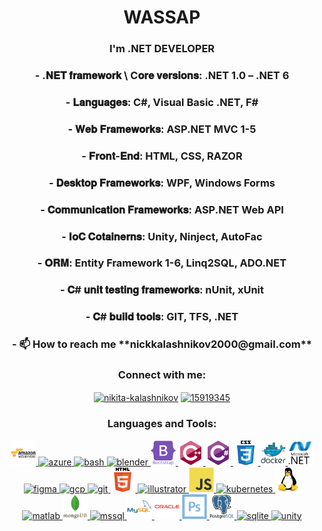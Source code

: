 <h1 align="center">WASSAP</h1>
<h3 align="center">I'm .NET DEVELOPER</h3>




<h3 align="center">- .𝐍𝐄𝐓 𝐟𝐫𝐚𝐦𝐞𝐰𝐨𝐫𝐤 \ С𝐨𝐫𝐞 𝐯𝐞𝐫𝐬𝐢𝐨𝐧𝐬: .NET 1.0 – .NET 6</h3>

<h3 align="center">- 𝐋𝐚𝐧𝐠𝐮𝐚𝐠𝐞𝐬: C#, Visual Basic .NET, F#</h3>

<h3 align="center">- 𝐖𝐞𝐛 𝐅𝐫𝐚𝐦𝐞𝐰𝐨𝐫𝐤𝐬: ASP.NET MVC 1-5</h3>

<h3 align="center">- 𝐅𝐫𝐨𝐧𝐭-𝐄𝐧𝐝: HTML, CSS, RAZOR</h3>

<h3 align="center">- 𝐃𝐞𝐬𝐤𝐭𝐨𝐩 𝐅𝐫𝐚𝐦𝐞𝐰𝐨𝐫𝐤𝐬: WPF, Windows Forms</h3>

<h3 align="center">- 𝐂𝐨𝐦𝐦𝐮𝐧𝐢𝐜𝐚𝐭𝐢𝐨𝐧 𝐅𝐫𝐚𝐦𝐞𝐰𝐨𝐫𝐤𝐬: ASP.NET Web API</h3>

<h3 align="center">- 𝐈𝐨𝐂 𝐂𝐨𝐭𝐚𝐢𝐧𝐞𝐫𝐧𝐬: Unity, Ninject, AutoFac</h3>

<h3 align="center">- 𝐎𝐑𝐌: Entity Framework 1-6, Linq2SQL, ADO.NET</h3>

<h3 align="center">- 𝐂# 𝐮𝐧𝐢𝐭 𝐭𝐞𝐬𝐭𝐢𝐧𝐠 𝐟𝐫𝐚𝐦𝐞𝐰𝐨𝐫𝐤𝐬: nUnit, xUnit</h3>

<h3 align="center">- 𝐂# 𝐛𝐮𝐢𝐥𝐝 𝐭𝐨𝐨𝐥𝐬: GIT, TFS, .NET</h3>

<h3 align="center">- 📫 How to reach me **nickkalashnikov2000@gmail.com** </h3>

<h3 align="center">Connect with me:</h3>
<p align="center">
<a href="https://linkedin.com/in/nikita-kalashnikov" target="blank"><img align="center" src="https://raw.githubusercontent.com/rahuldkjain/github-profile-readme-generator/master/src/images/icons/Social/linked-in-alt.svg" alt="nikita-kalashnikov" height="30" width="40" /></a>
<a href="https://stackoverflow.com/users/15919345" target="blank"><img align="center" src="https://raw.githubusercontent.com/rahuldkjain/github-profile-readme-generator/master/src/images/icons/Social/stack-overflow.svg" alt="15919345" height="30" width="40" /></a>
</p>

<h3 align="center">Languages and Tools:</h3>
<p align="center"> <a href="https://aws.amazon.com" target="_blank"> <img src="https://raw.githubusercontent.com/devicons/devicon/master/icons/amazonwebservices/amazonwebservices-original-wordmark.svg" alt="aws" width="40" height="40"/> </a> <a href="https://azure.microsoft.com/en-in/" target="_blank"> <img src="https://www.vectorlogo.zone/logos/microsoft_azure/microsoft_azure-icon.svg" alt="azure" width="40" height="40"/> </a> <a href="https://www.gnu.org/software/bash/" target="_blank"> <img src="https://www.vectorlogo.zone/logos/gnu_bash/gnu_bash-icon.svg" alt="bash" width="40" height="40"/> </a> <a href="https://www.blender.org/" target="_blank"> <img src="https://download.blender.org/branding/community/blender_community_badge_white.svg" alt="blender" width="40" height="40"/> </a> <a href="https://getbootstrap.com" target="_blank"> <img src="https://raw.githubusercontent.com/devicons/devicon/master/icons/bootstrap/bootstrap-plain-wordmark.svg" alt="bootstrap" width="40" height="40"/> </a> <a href="https://www.w3schools.com/cpp/" target="_blank"> <img src="https://raw.githubusercontent.com/devicons/devicon/master/icons/cplusplus/cplusplus-original.svg" alt="cplusplus" width="40" height="40"/> </a> <a href="https://www.w3schools.com/cs/" target="_blank"> <img src="https://raw.githubusercontent.com/devicons/devicon/master/icons/csharp/csharp-original.svg" alt="csharp" width="40" height="40"/> </a> <a href="https://www.w3schools.com/css/" target="_blank"> <img src="https://raw.githubusercontent.com/devicons/devicon/master/icons/css3/css3-original-wordmark.svg" alt="css3" width="40" height="40"/> </a> <a href="https://www.docker.com/" target="_blank"> <img src="https://raw.githubusercontent.com/devicons/devicon/master/icons/docker/docker-original-wordmark.svg" alt="docker" width="40" height="40"/> </a> <a href="https://dotnet.microsoft.com/" target="_blank"> <img src="https://raw.githubusercontent.com/devicons/devicon/master/icons/dot-net/dot-net-original-wordmark.svg" alt="dotnet" width="40" height="40"/> </a> <a href="https://www.figma.com/" target="_blank"> <img src="https://www.vectorlogo.zone/logos/figma/figma-icon.svg" alt="figma" width="40" height="40"/> </a> <a href="https://cloud.google.com" target="_blank"> <img src="https://www.vectorlogo.zone/logos/google_cloud/google_cloud-icon.svg" alt="gcp" width="40" height="40"/> </a> <a href="https://git-scm.com/" target="_blank"> <img src="https://www.vectorlogo.zone/logos/git-scm/git-scm-icon.svg" alt="git" width="40" height="40"/> </a> <a href="https://www.w3.org/html/" target="_blank"> <img src="https://raw.githubusercontent.com/devicons/devicon/master/icons/html5/html5-original-wordmark.svg" alt="html5" width="40" height="40"/> </a> <a href="https://www.adobe.com/in/products/illustrator.html" target="_blank"> <img src="https://www.vectorlogo.zone/logos/adobe_illustrator/adobe_illustrator-icon.svg" alt="illustrator" width="40" height="40"/> </a> <a href="https://developer.mozilla.org/en-US/docs/Web/JavaScript" target="_blank"> <img src="https://raw.githubusercontent.com/devicons/devicon/master/icons/javascript/javascript-original.svg" alt="javascript" width="40" height="40"/> </a> <a href="https://kubernetes.io" target="_blank"> <img src="https://www.vectorlogo.zone/logos/kubernetes/kubernetes-icon.svg" alt="kubernetes" width="40" height="40"/> </a> <a href="https://www.linux.org/" target="_blank"> <img src="https://raw.githubusercontent.com/devicons/devicon/master/icons/linux/linux-original.svg" alt="linux" width="40" height="40"/> </a> <a href="https://www.mathworks.com/" target="_blank"> <img src="https://upload.wikimedia.org/wikipedia/commons/2/21/Matlab_Logo.png" alt="matlab" width="40" height="40"/> </a> <a href="https://www.mongodb.com/" target="_blank"> <img src="https://raw.githubusercontent.com/devicons/devicon/master/icons/mongodb/mongodb-original-wordmark.svg" alt="mongodb" width="40" height="40"/> </a> <a href="https://www.microsoft.com/en-us/sql-server" target="_blank"> <img src="https://www.svgrepo.com/show/303229/microsoft-sql-server-logo.svg" alt="mssql" width="40" height="40"/> </a> <a href="https://www.mysql.com/" target="_blank"> <img src="https://raw.githubusercontent.com/devicons/devicon/master/icons/mysql/mysql-original-wordmark.svg" alt="mysql" width="40" height="40"/> </a> <a href="https://www.oracle.com/" target="_blank"> <img src="https://raw.githubusercontent.com/devicons/devicon/master/icons/oracle/oracle-original.svg" alt="oracle" width="40" height="40"/> </a> <a href="https://www.photoshop.com/en" target="_blank"> <img src="https://raw.githubusercontent.com/devicons/devicon/master/icons/photoshop/photoshop-line.svg" alt="photoshop" width="40" height="40"/> </a> <a href="https://www.postgresql.org" target="_blank"> <img src="https://raw.githubusercontent.com/devicons/devicon/master/icons/postgresql/postgresql-original-wordmark.svg" alt="postgresql" width="40" height="40"/> </a> <a href="https://www.sqlite.org/" target="_blank"> <img src="https://www.vectorlogo.zone/logos/sqlite/sqlite-icon.svg" alt="sqlite" width="40" height="40"/> </a> <a href="https://unity.com/" target="_blank"> <img src="https://www.vectorlogo.zone/logos/unity3d/unity3d-icon.svg" alt="unity" width="40" height="40"/> </a> </p>
